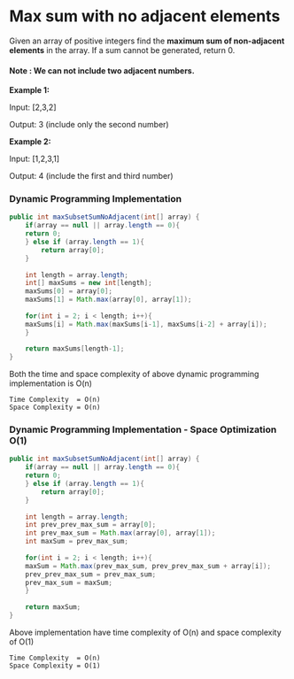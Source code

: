 # Max sum with no adjacent elements
Given an array of positive integers find the **maximum sum of non-adjacent elements** in the array. If a sum cannot be generated, return 0.

#### Note : We can not include two adjacent numbers.


**Example 1:**

Input: [2,3,2]

Output: 3 (include only the second number)

**Example 2:**

Input: [1,2,3,1]

Output: 4 (include the first and third number)


### Dynamic Programming Implementation

```java
public int maxSubsetSumNoAdjacent(int[] array) {
    if(array == null || array.length == 0){
	return 0;
    } else if (array.length == 1){
        return array[0];
    } 
        
    int length = array.length;
    int[] maxSums = new int[length];
    maxSums[0] = array[0];
    maxSums[1] = Math.max(array[0], array[1]);
			
    for(int i = 2; i < length; i++){
	maxSums[i] = Math.max(maxSums[i-1], maxSums[i-2] + array[i]);
    }
		
    return maxSums[length-1];
}
```

Both the time and space complexity of above dynamic programming implementation is O(n)
```
Time Complexity  = O(n)
Space Complexity = O(n)
```

### Dynamic Programming Implementation - Space Optimization O(1)

```java
public int maxSubsetSumNoAdjacent(int[] array) {
    if(array == null || array.length == 0){
	return 0;
    } else if (array.length == 1){
        return array[0];
    } 
        
    int length = array.length;
    int prev_prev_max_sum = array[0];
    int prev_max_sum = Math.max(array[0], array[1]);	
    int maxSum = prev_max_sum;
    
    for(int i = 2; i < length; i++){
	maxSum = Math.max(prev_max_sum, prev_prev_max_sum + array[i]);
	prev_prev_max_sum = prev_max_sum;
	prev_max_sum = maxSum;
    }
		
    return maxSum;
}
```

Above implementation have time complexity of O(n) and space complexity of O(1)
```
Time Complexity  = O(n)
Space Complexity = O(1)
```
